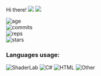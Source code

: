  Hi there!
<img src="https://visitor-badge.glitch.me/badge?page_id=REgorion.visitor-badge&color=5194f0" /> <img src="https://img.shields.io/github/followers/REgorion?style=social" />

![age](https://img.shields.io/static/v1?style=for-the-badge&label=Account%20age%3A&color=555&labelColor=%23ffd33d&message=5%20years)<br/>
![commits](https://img.shields.io/static/v1?style=for-the-badge&label=Сommits%3A&color=555&labelColor=%230366d6&message=355)<br/>
![reps](https://img.shields.io/static/v1?style=for-the-badge&label=Repos%3A&color=555&labelColor=%236a737d&message=14)<br/>
![stars](https://img.shields.io/static/v1?style=for-the-badge&label=Stars%3A&color=555&labelColor=%23fff5b1&message=1%20recived)<br/>


### Languages usage:
![ShaderLab](https://img.shields.io/static/v1?style=flat&label=ShaderLab&color=555&labelColor=%23222c37&message=36.6%25)
![C#](https://img.shields.io/static/v1?style=flat&label=C%23&color=555&labelColor=%23178600&message=19.4%25)
![HTML](https://img.shields.io/static/v1?style=flat&label=HTML&color=555&labelColor=%23e34c26&message=18.6%25)
![Other](https://img.shields.io/static/v1?style=flat&label=Other&color=555&labelColor=%23ededed&message=25.2%25)
